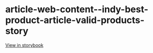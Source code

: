 # article-web-content--indy-best-product-article-valid-products-story

[View in storybook](https://raw.githack.com/Independent-Digital-News-and-Media-Ltd/indy-branch-review/PR-7638-sb/index.html?path=/story/article-web-content--indy-best-product-article-valid-products-story)